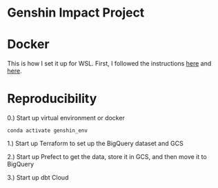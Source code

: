 # Genshin Impact Project

# Docker

This is how I set it up for WSL. First, I followed the instructions [here](https://docs.docker.com/engine/install/ubuntu/) and [here](https://docs.docker.com/desktop/wsl/). 

# Reproducibility

0.) Start up virtual environment or docker
```shell
conda activate genshin_env
```

1.) Start up Terraform to set up the BigQuery dataset and GCS

2.) Start up Prefect to get the data, store it in GCS, and then move it to BigQuery

3.) Start up dbt Cloud